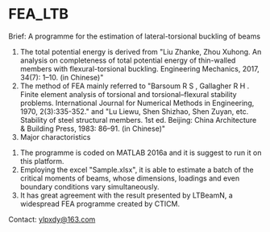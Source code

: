 # FEA_LTB
Brief: A programme for the estimation of lateral-torsional buckling of beams
1. The total potential energy is derived from "Liu Zhanke, Zhou Xuhong. An analysis on completeness of total potential energy of thin-walled members with flexural-torsional buckling. Engineering Mechanics, 2017, 34(7): 1–10. (in Chinese)"
2. The method of FEA mainly referred to "Barsoum R S , Gallagher R H . Finite element analysis of torsional and torsional–flexural stability problems. International Journal for Numerical Methods in Engineering, 1970, 2(3):335-352." 
and "Lu Liewu, Shen Shizhao, Shen Zuyan, etc. Stability of steel structural members. 1st ed. Beijing: China Architecture & Building Press, 1983: 86–91. (in Chinese)"
3. Major charactoristics
  1) The programme is coded on MATLAB 2016a and it is suggest to run it on this platform.
  2) Employing the excel "Sample.xlsx", it is able to estimate a batch of the critical moments of beams, whose dimensions, loadings and even boundary conditions vary simultaneously.
  3) It has great agreement with the result presented by LTBeamN, a widespread FEA programme created by CTICM.  

Contact:
ylpxdy@163.com
